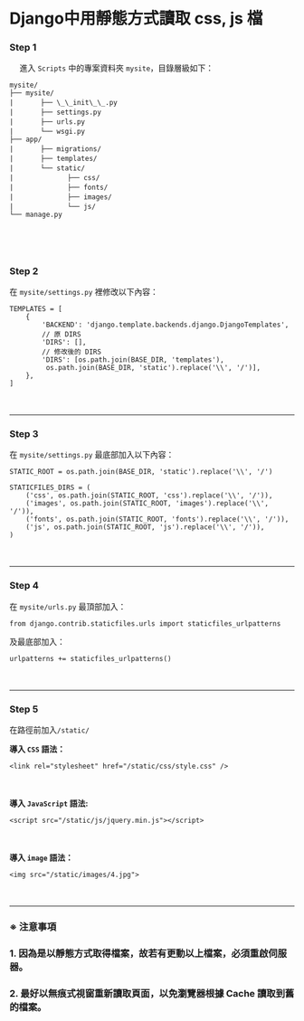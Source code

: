 ﻿# Django中用靜態方式讀取 css, js 檔

### Step 1
　
進入 `Scripts` 中的專案資料夾 `mysite`，目錄層級如下：
　
```
mysite/
├── mysite/
|　　　　├── \_\_init\_\_.py
|　　　　├── settings.py
|　　　　├── urls.py
|　　　　└── wsgi.py
├── app/
|　　　　├── migrations/
|　　　　├── templates/
|　　　　└── static/
|　　　　　　　　├── css/
|　　　　　　　　├── fonts/
|　　　　　　　　├── images/
|　　　　　　　　└── js/
└── manage.py
```
　
------------


### Step 2

在 `mysite/settings.py` 裡修改以下內容：


```
TEMPLATES = [
    {
        'BACKEND': 'django.template.backends.django.DjangoTemplates',
		// 原 DIRS
        'DIRS': [],
		// 修改後的 DIRS
		'DIRS': [os.path.join(BASE_DIR, 'templates'),
         os.path.join(BASE_DIR, 'static').replace('\\', '/')],
    },
]
```
　
 
 

------------


### Step 3

在 `mysite/settings.py` 最底部加入以下內容：

```
STATIC_ROOT = os.path.join(BASE_DIR, 'static').replace('\\', '/')
```
```
STATICFILES_DIRS = (
    ('css', os.path.join(STATIC_ROOT, 'css').replace('\\', '/')),
    ('images', os.path.join(STATIC_ROOT, 'images').replace('\\', '/')),
    ('fonts', os.path.join(STATIC_ROOT, 'fonts').replace('\\', '/')),
    ('js', os.path.join(STATIC_ROOT, 'js').replace('\\', '/')),
)
```
　
 

------------


### Step 4

在 `mysite/urls.py` 最頂部加入：

```from django.contrib.staticfiles.urls import staticfiles_urlpatterns```

及最底部加入：

```urlpatterns += staticfiles_urlpatterns()```

　
 

------------


### Step 5

在路徑前加入`/static/`

**導入 `CSS` 語法：**

```<link rel="stylesheet" href="/static/css/style.css" />```

　

**導入 `JavaScript` 語法:**

```<script src="/static/js/jquery.min.js"></script>```

　

**導入 `image` 語法：**

```<img src="/static/images/4.jpg">```

　
 

------------



### ※ 注意事項


### 1. 因為是以靜態方式取得檔案，故若有更動以上檔案，必須重啟伺服器。

### 2. 最好以無痕式視窗重新讀取頁面，以免瀏覽器根據 Cache 讀取到舊的檔案。